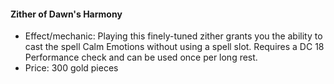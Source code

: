 #### Zither of Dawn's Harmony

- Effect/mechanic: Playing this finely-tuned zither grants you the ability to cast the spell Calm Emotions without using a spell slot. Requires a DC 18 Performance check and can be used once per long rest.
- Price: 300 gold pieces